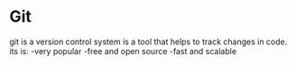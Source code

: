 # Git
git is a version control system is a tool that helps to track changes in code.
its is:
-very popular
-free and open source
-fast and scalable
